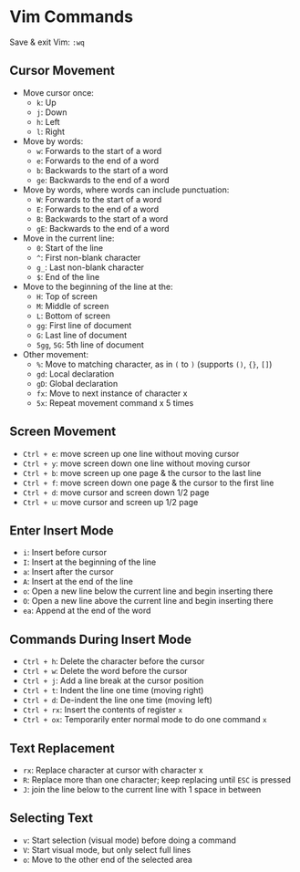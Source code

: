 # Vim Commands

Save & exit Vim: `:wq`

## Cursor Movement

- Move cursor once:
  - `k`: Up
  - `j`: Down
  - `h`: Left
  - `l`: Right
- Move by words:
  - `w`: Forwards to the start of a word
  - `e`: Forwards to the end of a word
  - `b`: Backwards to the start of a word
  - `ge`: Backwards to the end of a word
- Move by words, where words can include punctuation:
  - `W`: Forwards to the start of a word
  - `E`: Forwards to the end of a word
  - `B`: Backwards to the start of a word
  - `gE`: Backwards to the end of a word
- Move in the current line:
  - `0`: Start of the line
  - `^`: First non-blank character
  - `g_`: Last non-blank character
  - `$`: End of the line
- Move to the beginning of the line at the:
  - `H`: Top of screen
  - `M`: Middle of screen
  - `L`: Bottom of screen
  - `gg`: First line of document
  - `G`: Last line of document
  - `5gg`, `5G`: 5th line of document
- Other movement:
  - `%`: Move to matching character, as in `(` to `)` (supports `()`, `{}`, `[]`)
  - `gd`: Local declaration
  - `gD`: Global declaration
  - `fx`: Move to next instance of character x
  - `5x`: Repeat movement command x 5 times

## Screen Movement

- `Ctrl + e`: move screen up one line without moving cursor
- `Ctrl + y`: move screen down one line without moving cursor
- `Ctrl + b`: move screen up one page & the cursor to the last line
- `Ctrl + f`: move screen down one page & the cursor to the first line
- `Ctrl + d`: move cursor and screen down 1/2 page
- `Ctrl + u`: move cursor and screen up 1/2 page

## Enter Insert Mode

- `i`: Insert before cursor
- `I`: Insert at the beginning of the line
- `a`: Insert after the cursor
- `A`: Insert at the end of the line
- `o`: Open a new line below the current line and begin inserting there
- `O`: Open a new line above the current line and begin inserting there
- `ea`: Append at the end of the word

## Commands During Insert Mode

- `Ctrl + h`: Delete the character before the cursor
- `Ctrl + w`: Delete the word before the cursor
- `Ctrl + j`: Add a line break at the cursor position
- `Ctrl + t`: Indent the line one time (moving right)
- `Ctrl + d`: De-indent the line one time (moving left)
- `Ctrl + rx`: Insert the contents of register `x`
- `Ctrl + ox`: Temporarily enter normal mode to do one command `x`

## Text Replacement

- `rx`: Replace character at cursor with character x
- `R`: Replace more than one character; keep replacing until `ESC` is pressed
- `J`: join the line below to the current line with 1 space in between

## Selecting Text

- `v`: Start selection (visual mode) before doing a command
- `V`: Start visual mode, but only select full lines
- `o`: Move to the other end of the selected area

